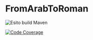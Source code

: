 # FromArabToRoman

![Esito build Maven](https://github.com/pippovenzo/FromArabToRoman/actions/workflows/build.yml/badge.svg)	

[![Code Coverage](https://coveralls.io/repos/github/pippovenzo/FromArabToRoman/badge.svg?branch=main)](https://coveralls.io/github/pippovenzo/FromArabToRoman?branch=main)
